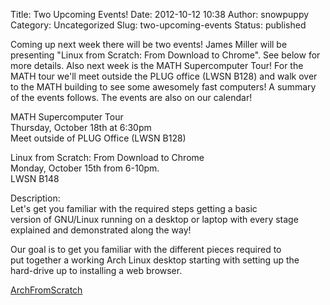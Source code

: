 Title: Two Upcoming Events!
Date: 2012-10-12 10:38
Author: snowpuppy
Category: Uncategorized
Slug: two-upcoming-events
Status: published

Coming up next week there will be two events! James Miller will be
presenting "Linux from Scratch: From Download to Chrome". See below for
more details. Also next week is the MATH Supercomputer Tour! For the
MATH tour we'll meet outside the PLUG office (LWSN B128) and walk over
to the MATH building to see some awesomely fast computers! A summary of
the events follows. The events are also on our calendar!

MATH Supercomputer Tour  
Thursday, October 18th at 6:30pm  
Meet outside of PLUG Office (LWSN B128)

Linux from Scratch: From Download to Chrome  
Monday, October 15th from 6-10pm.  
LWSN B148

Description:  
Let's get you familiar with the required steps getting a basic  
version of GNU/Linux running on a desktop or laptop with every stage  
explained and demonstrated along the way!

Our goal is to get you familiar with the different pieces required to  
put together a working Arch Linux desktop starting with setting up the  
hard-drive up to installing a web browser.

[ArchFromScratch](/files/2012/10/ArchFromScratch.pdf)
